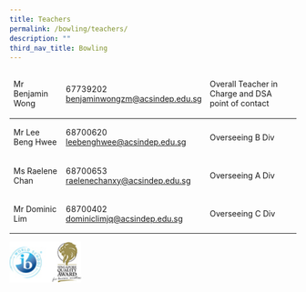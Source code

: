 ```yaml
---
title: Teachers
permalink: /bowling/teachers/
description: ""
third_nav_title: Bowling
---
```

<table width="60%">
<thead>
<tr>
<td>
<p>Mr Benjamin Wong</p>
</td>
<td>
<p>67739202<br> <a href="mailto:benjaminwongzm@acsindep.edu.sg">benjaminwongzm@acsindep.edu.sg</a></p>
</td>
<td>
<p>Overall Teacher in Charge and DSA point of contact</p>
</td>
</tr>
</thead>
<tbody>
<tr>
<td>
<p>Mr Lee Beng Hwee</p>
</td>
<td>
<p>68700620<br> <a href="mailto:benjaminwongzm@acsindep.edu.sg">leebenghwee@acsindep.edu.sg</a></p>
</td>
<td>
<p>Overseeing B Div</p>
</td>
</tr>
<tr>
<td>
<p>Ms Raelene Chan</p>
</td>
<td>
<p>68700653<br> <a href="mailto:raelenechanxy@acsindep.edu.sg">raelenechanxy@acsindep.edu.sg</a></p>
</td>
<td>
<p>Overseeing A Div</p>
</td>
</tr>
<tr>
<td>
<p>Mr Dominic Lim</p>
</td>
<td>
<p>68700402<br>
<a href="mailto:dominiclimjq@acsindep.edu.sg">dominiclimjq@acsindep.edu.sg</a></p>
</td>
<td>
<p>Overseeing C Div</p>
</td>
</tr>
</tbody>
</table>

<img src="/images/WorldSchool.jpg" style="width:25%">